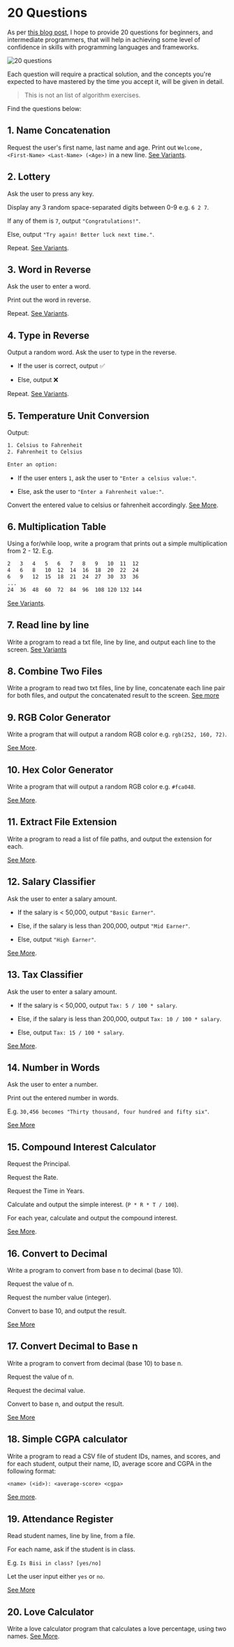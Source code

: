 # 20 Questions

As per [this blog post](https://medium.com/@mykeels/20-questions-a047fa9d3856), I hope to provide 20 questions for beginners, and intermediate programmers, that will help in achieving some level of confidence in skills with programming languages and frameworks.

![20 questions](https://repository-images.githubusercontent.com/189217345/64a5ab80-8234-11e9-84f2-a4b1140229e3)

Each question will require a practical solution, and the concepts you're expected to have mastered by the time you accept it, will be given in detail.

> This is not an list of algorithm exercises.

Find the questions below:

## 1. Name Concatenation

Request the user's first name, last name and age. Print out `Welcome, <First-Name> <Last-Name> (<Age>)` in a new line. [See Variants](./programming/01-name-concatenation.md#variants).

## 2. Lottery

Ask the user to press any key.

Display any 3 random space-separated digits between 0-9 e.g. `6 2 7`.

If any of them is `7`, output `"Congratulations!"`.

Else, output `"Try again! Better luck next time."`.

Repeat. [See Variants](./programming/02-lottery.md#variants).

## 3. Word in Reverse

Ask the user to enter a word.

Print out the word in reverse.

Repeat. [See Variants](./programming/03-word-in-reverse.md#variants).

## 4. Type in Reverse

Output a random word. Ask the user to type in the reverse.

- If the user is correct, output ✅

- Else, output ❌

Repeat. [See Variants](./programming/04-type-in-reverse.md#variants).

## 5. Temperature Unit Conversion

Output:

```txt
1. Celsius to Fahrenheit
2. Fahrenheit to Celsius

Enter an option:
```

- If the user enters `1`, ask the user to `"Enter a celsius value:"`.

- Else, ask the user to `"Enter a Fahrenheit value:"`.

Convert the entered value to celsius or fahrenheit accordingly. [See More](./programming/05-temperature-unit-conversion.md).

## 6. Multiplication Table

Using a for/while loop, write a program that prints out a simple multiplication from 2 - 12. E.g.

```txt
2   3   4   5   6   7   8   9   10  11  12
4   6   8   10  12  14  16  18  20  22  24
6   9   12  15  18  21  24  27  30  33  36
...
24  36  48  60  72  84  96  108 120 132 144
```

[See Variants](./programming/06-multiplication-table.md#variants).

## 7. Read line by line

Write a program to read a txt file, line by line, and output each line to the screen. [See Variants](./programming/07-read-line-by-line.md)

## 8. Combine Two Files

Write a program to read two txt files, line by line, concatenate each line pair for both files, and output the concatenated result to the screen. [See more](./programming/08-combine-two-files.md)

## 9. RGB Color Generator

Write a program that will output a random RGB color e.g. `rgb(252, 160, 72)`.

[See More](./programming/09-rgb-color-generator.md).

## 10. Hex Color Generator

Write a program that will output a random RGB color e.g. `#fca048`.

[See More](./programming/10-hex-color-generator.md).

## 11. Extract File Extension

Write a program to read a list of file paths, and output the extension for each.

[See More](./programming/11-extract-file-extension).

## 12. Salary Classifier

Ask the user to enter a salary amount.

- If the salary is < 50,000, output `"Basic Earner"`.

- Else, if the salary is less than 200,000, output `"Mid Earner"`.

- Else, output `"High Earner"`.

[See More](./programming/12-salary-classifier.md).

## 13. Tax Classifier

Ask the user to enter a salary amount.

- If the salary is < 50,000, output `Tax: 5 / 100 * salary`.

- Else, if the salary is less than 200,000, output `Tax: 10 / 100 * salary`.

- Else, output `Tax: 15 / 100 * salary`.

[See More](./programming/13-tax-classifier.md).

## 14. Number in Words

Ask the user to enter a number.

Print out the entered number in words.

E.g. `30,456 becomes "Thirty thousand, four hundred and fifty six"`.

[See More](./programming/14-number-in-words.md)

## 15. Compound Interest Calculator

Request the Principal.

Request the Rate.

Request the Time in Years.

Calculate and output the simple interest. (`P * R * T / 100`).

For each year, calculate and output the compound interest.

[See More](./programming/15-compound-interest-calculator.md).

## 16. Convert to Decimal

Write a program to convert from base n to decimal (base 10).

Request the value of n.

Request the number value (integer).

Convert to base 10, and output the result.

[See More](./programming/16-convert-to-decimal.md)

## 17. Convert Decimal to Base n

Write a program to convert from decimal (base 10) to base n.

Request the value of n.

Request the decimal value.

Convert to base n, and output the result.

[See More](./programming/17-convert-decimal-to-base-n.md)

## 18. Simple CGPA calculator

Write a program to read a CSV file of student IDs, names, and scores, and for each student, output their name, ID, average score and CGPA in the following format:

```txt
<name> (<id>): <average-score> <cgpa>
```

[See more](./programming/18-simple-cgpa-calculator).

## 19. Attendance Register

Read student names, line by line, from a file.

For each name, ask if the student is in class.

E.g. `Is Bisi in class? [yes/no]`

Let the user input either `yes` or `no`.

[See More](./programming/19-attendance-register.md)

## 20. Love Calculator

Write a love calculator program that calculates a love percentage, using two names. [See More](./programming/20-love-calculator.md).
